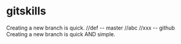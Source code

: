 # gitskills
Creating a new branch is quick.
//def -- master
//abc
//xxx -- github
Creating a new branch is quick AND simple.